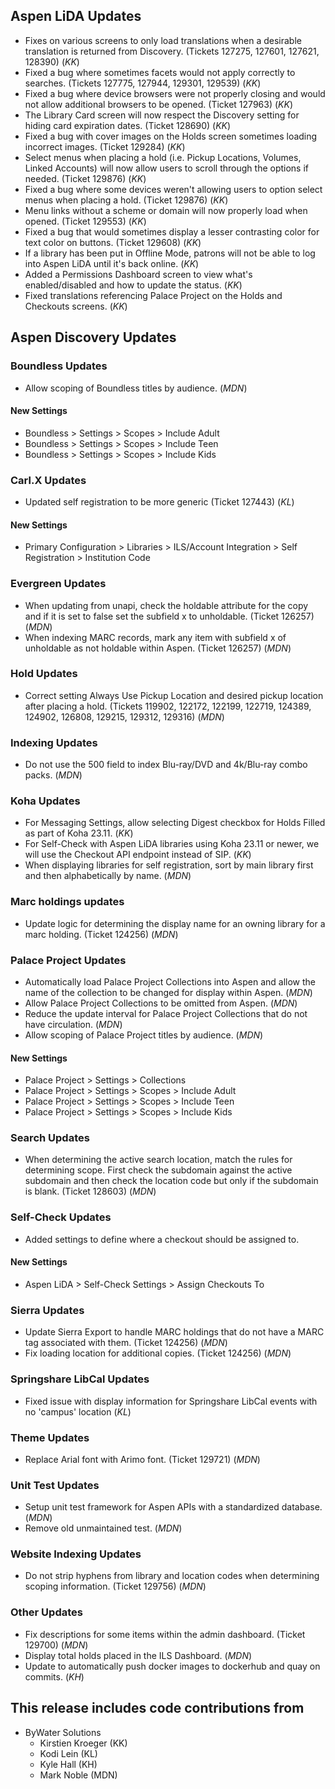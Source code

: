 ## Aspen LiDA Updates
- Fixes on various screens to only load translations when a desirable translation is returned from Discovery. (Tickets 127275, 127601, 127621, 128390) (*KK*)
- Fixed a bug where sometimes facets would not apply correctly to searches. (Tickets 127775, 127944, 129301, 129539) (*KK*)
- Fixed a bug where device browsers were not properly closing and would not allow additional browsers to be opened. (Ticket 127963) (*KK*)
- The Library Card screen will now respect the Discovery setting for hiding card expiration dates. (Ticket 128690) (*KK*)
- Fixed a bug with cover images on the Holds screen sometimes loading incorrect images. (Ticket 129284) (*KK*)
- Select menus when placing a hold (i.e. Pickup Locations, Volumes, Linked Accounts) will now allow users to scroll through the options if needed. (Ticket 129876) (*KK*)
- Fixed a bug where some devices weren't allowing users to option select menus when placing a hold. (Ticket 129876) (*KK*)
- Menu links without a scheme or domain will now properly load when opened. (Ticket 129553) (*KK*)
- Fixed a bug that would sometimes display a lesser contrasting color for text color on buttons. (Ticket 129608) (*KK*)
- If a library has been put in Offline Mode, patrons will not be able to log into Aspen LiDA until it's back online. (*KK*)
- Added a Permissions Dashboard screen to view what's enabled/disabled and how to update the status. (*KK*)
- Fixed translations referencing Palace Project on the Holds and Checkouts screens. (*KK*)

## Aspen Discovery Updates
### Boundless Updates
- Allow scoping of Boundless titles by audience. (*MDN*)

<div markdown="1" class="settings">

#### New Settings
- Boundless > Settings > Scopes > Include Adult
- Boundless > Settings > Scopes > Include Teen
- Boundless > Settings > Scopes > Include Kids
</div>

### Carl.X Updates
- Updated self registration to be more generic (Ticket 127443) (*KL*)

<div markdown="1" class="settings">

#### New Settings
- Primary Configuration > Libraries > ILS/Account Integration > Self Registration > Institution Code
</div>

### Evergreen Updates
- When updating from unapi, check the holdable attribute for the copy and if it is set to false set the subfield x to unholdable. (Ticket 126257) (*MDN*)
- When indexing MARC records, mark any item with subfield x of unholdable as not holdable within Aspen. (Ticket 126257) (*MDN*)

### Hold Updates
- Correct setting Always Use Pickup Location and desired pickup location after placing a hold. (Tickets 119902, 122172, 122199, 122719, 124389, 124902, 126808, 129215, 129312, 129316) (*MDN*)

### Indexing Updates
- Do not use the 500 field to index Blu-ray/DVD and 4k/Blu-ray combo packs. (*MDN*)

### Koha Updates
- For Messaging Settings, allow selecting Digest checkbox for Holds Filled as part of Koha 23.11. (*KK*)
- For Self-Check with Aspen LiDA libraries using Koha 23.11 or newer, we will use the Checkout API endpoint instead of SIP. (*KK*)
- When displaying libraries for self registration, sort by main library first and then alphabetically by name. (*MDN*)

### Marc holdings updates
- Update logic for determining the display name for an owning library for a marc holding. (Ticket 124256) (*MDN*)

### Palace Project Updates
- Automatically load Palace Project Collections into Aspen and allow the name of the collection to be changed for display within Aspen. (*MDN*)
- Allow Palace Project Collections to be omitted from Aspen. (*MDN*) 
- Reduce the update interval for Palace Project Collections that do not have circulation. (*MDN*)
- Allow scoping of Palace Project titles by audience. (*MDN*)

<div markdown="1" class="settings">

#### New Settings
- Palace Project > Settings > Collections
- Palace Project > Settings > Scopes > Include Adult
- Palace Project > Settings > Scopes > Include Teen
- Palace Project > Settings > Scopes > Include Kids
</div>

### Search Updates
- When determining the active search location, match the rules for determining scope.  First check the subdomain against the active subdomain and then check the location code but only if the subdomain is blank. (Ticket 128603) (*MDN*)

### Self-Check Updates
- Added settings to define where a checkout should be assigned to.

<div markdown="1" class="settings">

#### New Settings
- Aspen LiDA > Self-Check Settings > Assign Checkouts To
</div>

### Sierra Updates
- Update Sierra Export to handle MARC holdings that do not have a MARC tag associated with them. (Ticket 124256) (*MDN*)
- Fix loading location for additional copies. (Ticket 124256) (*MDN*)

### Springshare LibCal Updates
- Fixed issue with display information for Springshare LibCal events with no 'campus' location (*KL*)

### Theme Updates
- Replace Arial font with Arimo font. (Ticket 129721) (*MDN*)

### Unit Test Updates
- Setup unit test framework for Aspen APIs with a standardized database. (*MDN*)
- Remove old unmaintained test. (*MDN*)

### Website Indexing Updates
- Do not strip hyphens from library and location codes when determining scoping information. (Ticket 129756) (*MDN*)

### Other Updates
- Fix descriptions for some items within the admin dashboard. (Ticket 129700) (*MDN*)
- Display total holds placed in the ILS Dashboard. (*MDN*)
- Update to automatically push docker images to dockerhub and quay on commits. (*KH*)

## This release includes code contributions from
- ByWater Solutions
    - Kirstien Kroeger (KK)
    - Kodi Lein (KL)
    - Kyle Hall (KH)
    - Mark Noble (MDN)